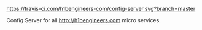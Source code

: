https://travis-ci.com/h1bengineers-com/config-server.svg?branch=master

Config Server for all http://h1bengineers.com micro services.